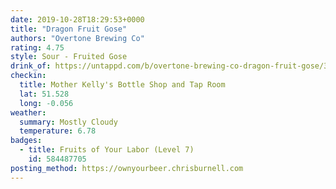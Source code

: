 ```yaml
---
date: 2019-10-28T18:29:53+0000
title: "Dragon Fruit Gose"
authors: "Overtone Brewing Co"
rating: 4.75
style: Sour - Fruited Gose
drink_of: https://untappd.com/b/overtone-brewing-co-dragon-fruit-gose/3437041
checkin:
  title: Mother Kelly's Bottle Shop and Tap Room
  lat: 51.528
  long: -0.056
weather:
  summary: Mostly Cloudy
  temperature: 6.78
badges:
  - title: Fruits of Your Labor (Level 7)
    id: 584487705
posting_method: https://ownyourbeer.chrisburnell.com
---
```

